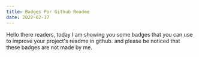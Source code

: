 ```yaml
---
title: Badges For Github Readme
date: 2022-02-17
---
```


Hello there readers, today I am showing you some badges that you can use to improve your project's readme in github. and please be noticed that these badges are not made by me.
